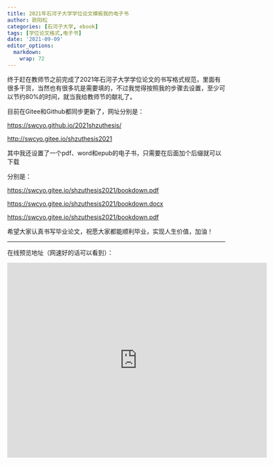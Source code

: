```yaml
---
title: 2021年石河子大学学位论文模板我的电子书
author: 欧阳松
categories: [石河子大学, ebook]
tags: [学位论文格式,电子书]
date: '2021-09-09'
editor_options: 
  markdown: 
    wrap: 72
---
```


终于赶在教师节之前完成了2021年石河子大学学位论文的书写格式规范，里面有很多干货，当然也有很多坑是需要填的，不过我觉得按照我的步骤去设置，至少可以节约80%的时间，就当我给教师节的献礼了。

目前在Gitee和Github都同步更新了，网址分别是：

<https://swcyo.github.io/2021shzuthesis/>

<http://swcyo.gitee.io/shzuthesis2021>

其中我还设置了一个pdf、word和epub的电子书，只需要在后面加个后缀就可以下载

分别是：

<https://swcyo.gitee.io/shzuthesis2021/bookdown.pdf>

<https://swcyo.gitee.io/shzuthesis2021/bookdown.docx>

<https://swcyo.gitee.io/shzuthesis2021/bookdown.pdf>

希望大家认真书写毕业论文，祝愿大家都能顺利毕业，实现人生价值，加油！

---

在线预览地址（网速好的话可以看到）：

<iframe src="http://swcyo.gitee.io/shzuthesis2021" width="600" height="450" frameborder="0" style="border:0">
</iframe>
